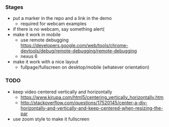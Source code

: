 ### Stages
- put a marker in the repo and a link in the demo
  - required for webcam examples
- if there is no webcam, say something alert(
- make it work in mobile
  - use remote debugging https://developers.google.com/web/tools/chrome-devtools/debug/remote-debugging/remote-debugging
  - nexus 6
- make it work with a nice layout
  - fullpage/fullscreen on desktop/mobile (whatever orientation)

### TODO
- keep video centered vertically and horizontally
  - https://www.kirupa.com/html5/centering_vertically_horizontally.htm
  - http://stackoverflow.com/questions/17520145/center-a-div-horizontally-and-vertically-and-keep-centered-when-resizing-the-par
- use zoom style to make it fullscreen
